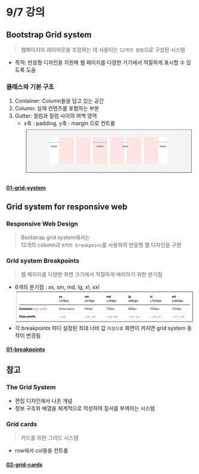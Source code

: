 # 9/7 강의
## Bootstrap Grid system
> 웹페이지의 레이아웃을 조정하는 데 사용되는 `12개의 컬럼`으로 구성된 시스템
- 목적: 반응형 디자인을 지원해 웹 페이지를 다양한 기기에서 적절하게 표시할 수 있도록 도움
### 클래스와 기본 구조
1. Container: Column들을 담고 있는 공간
2. Column: 실제 컨텐츠를 포함하는 부분
3. Gutter: 컬럼과 컬럼 사이의 여백 영역
    - x축 : padding, y축 : margin 으로 컨트롤
![Alt text](Grid_system_elem.png)
#### [01-grid-system](../07-bootstrap-grid-system/01-grid-system.html)

## Grid system for responsive web
### Responsive Web Design
> Bootstrap grid system에서는<br/>12개의 column과 `6개의 breakpoins`를 사용하여 반응형 웹 디자인을 구현
### Grid system Breakpoints
> 웹 페이지를 다양한 화면 크기에서 적절하게 배치하기 위한 분기점
- 6개의 분기점 : xs, sm, md, lg, xl, xxl
![Alt text](breakpoints.png)
- 각 breakpoints 마다 설정된 최대 너비 값 `이상으로` 화면이 커지면 grid system 동작이 변경됨
#### [01-breakpoints](../08-grid-system-for-responsive-web/01-breakpoints.html)

## 참고
### The Grid System
- 편집 디자인에서 나온 개념
- 정보 구조와 배열을 체계적으로 작성하여 질서를 부여하는 시스템
### Grid cards
> 카드를 위한 그리드 시스템
- row에서 col들을 컨트롤
#### [02-grid-cards](../08-grid-system-for-responsive-web/02-grid-cards.html)